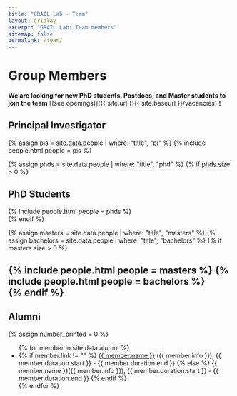 ```yaml
---
title: "GRAIL Lab - Team"
layout: gridlay
excerpt: "GRAIL Lab: Team members"
sitemap: false
permalink: /team/
---
```


# Group Members

 **We are  looking for new PhD students, Postdocs, and Master students to join the team** [(see openings)]({{ site.url }}{{ site.baseurl }}/vacancies) **!**

## Principal Investigator

{% assign pis = site.data.people | where: "title", "pi"  %}
{% include people.html people = pis %}

<div class='row'></div>


{% assign phds = site.data.people | where: "title", "phd"  %}
{% if phds.size > 0 %}
  <h2> PhD Students </h2>
  {% include people.html people = phds %}
  <div class='row'></div>
{% endif %}

{% assign masters = site.data.people | where: "title", "masters"  %}
{% assign bachelors = site.data.people | where: "title", "bachelors"  %}
{% if masters.size > 0 %}
  <h2 Masters and Bachelors Students </h2>
  {% include people.html people = masters %}
  {% include people.html people = bachelors %}
  <div class='row'></div>
{% endif %}


## Alumni

{% assign number_printed = 0 %}
<ul>
{% for member in site.data.alumni %}
<li>
  {% if member.link != "" %}
    <a href="{{ member.link }}">{{ member.name }}</a> ({{ member.info }}), {{ member.duration.start }} - {{ member.duration.end }}
  {% else %}
    {{ member.name }}({{ member.info }}), {{ member.duration.start }} - {{ member.duration.end }}
  {% endif %}
</li>
{% endfor %}
</ul>
